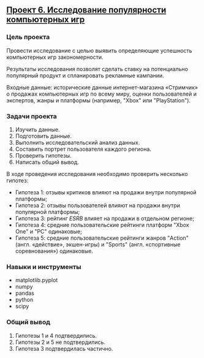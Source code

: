 ## [Проект 6. Исследование популярности компьютерных игр](computer-games.ipynb)


### Цель проекта

Провести исследование с целью выявить определяющие успешность компьютерных игр закономерности. 

Результаты исследования позволят сделать ставку на потенциально популярный продукт и спланировать рекламные кампании.

Входные данные: исторические данные интернет-магазина «Стримчик» о продажах компьютерных игр по всему миру, оценки пользователей и экспертов, жанры и платформы (например, "Xbox" или "PlayStation").


### Задачи проекта

1. Изучить данные.
2. Подготовить данные.
3. Выполнить исследовательский анализ данных.
4. Составить портрет пользователя каждого региона.
5. Проверить гипотезы.
6. Написать общий вывод.

В ходе проведения исследования необходимо проверить несколько гипотез:

- Гипотеза 1: отзывы критиков влияют на продажи внутри популярной платформы;
- Гипотеза 2: отзывы пользователей влияют на продажи внутри популярной платформы;
- Гипотеза 3: рейтинг *ESRB* влияет на продажи в отдельном регионе;
- Гипотеза 4: средние пользовательские рейтинги платформ "Xbox One" и "PC" одинаковые;
- Гипотеза 5: средние пользовательские рейтинги жанров "Action" (англ. «действие», экшен-игры) и "Sports" (англ. «спортивные соревнования») одинаковые.


### Навыки и инструменты

- matplotlib.pyplot
- numpy
- pandas
- python
- scipy


### Общий вывод

1. Гипотезы 1 и 4 подтвердились.
2. Гипотезы 2 и 5 не подтвердились.
3. Гипотеза 3 подтвердилась частично.
